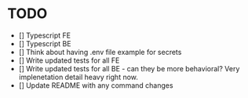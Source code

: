 # TODO

- [] Typescript FE
- [] Typescript BE
- [] Think about having .env file example for secrets
- [] Write updated tests for all FE
- [] Write updated tests for all BE - can they be more behavioral? Very implenetation detail heavy right now.
- [] Update README with any command changes